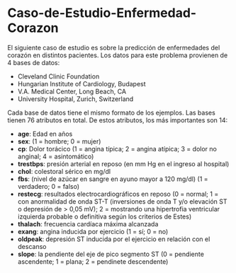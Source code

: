 # Caso-de-Estudio-Enfermedad-Corazon

El siguiente caso de estudio es sobre la predicción de enfermedades del corazón en distintos pacientes. Los datos para este problema provienen de 4 bases de datos:

<ul>
  <li>Cleveland Clinic Foundation</li>
  <li>Hungarian Institute of Cardiology, Budapest</li>
  <li>V.A. Medical Center, Long Beach, CA</li>
  <li>University Hospital, Zurich, Switzerland</li>
</ul>

Cada base de datos tiene el mismo formato de los ejemplos. Las bases tienen 76 atributos en total. De estos atributos, los más importantes son 14:

<ul>
  <li><b>age</b>: Edad en años</li>
  <li><b>sex</b>: (1 = hombre; 0 = mujer)</li>
  <li><b>cp</b>: Dolor torácico (1 = angina típica; 2 = angina atípica; 3 = dolor no anginal; 4 = asintomático)</li>
  <li><b>trestbps</b>: presión arterial en reposo (en mm Hg en el ingreso al hospital)</li>
  <li><b>chol</b>: colestoral sérico en mg/dl</li>
  <li><b>fbs</b>: (nivel de azúcar en sangre en ayuno mayor a 120 mg/dl) (1 = verdadero; 0 = falso)
  <li><b>restecg</b>: resultados electrocardiográficos en reposo (0 = normal; 1 = con anormalidad de onda ST-T (inversiones de onda T y/o elevación ST o depresión de > 0,05 mV); 2 = mostrando una hipertrofia ventricular izquierda probable o definitiva según los criterios de Estes)</li>
  <li><b>thalach</b>: frecuencia cardíaca máxima alcanzada</li>
  <li><b>exang</b>: angina inducida por ejercicio (1 = sí; 0 = no)</li>
  <li><b>oldpeak</b>: depresión ST inducida por el ejercicio en relación con el descanso</li>
  <li><b>slope</b>: la pendiente del eje de pico segmento ST (0 = pendiente ascendente; 1 = plana; 2 = pendinete descendente)</li>
</ul>

